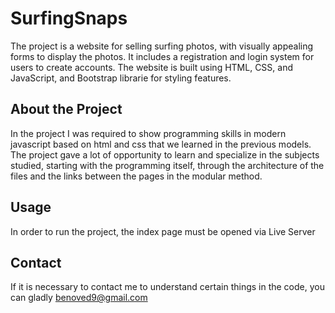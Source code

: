 # SurfingSnaps

The project is a website for selling surfing photos, with visually appealing forms to display the photos. It includes a registration and login system for users to create accounts. The website is built using HTML, CSS, and JavaScript, and Bootstrap librarie for styling features.

## About the Project

In the project I was required to show programming skills in modern javascript based on html and css that we learned in the previous models.
The project gave a lot of opportunity to learn and specialize in the subjects studied, starting with the programming itself, through the architecture of the files and the links between the pages in the modular method.

## Usage

In order to run the project, the index page must be opened via Live Server

## Contact

If it is necessary to contact me to understand certain things in the code, you can gladly
benoved9@gmail.com
